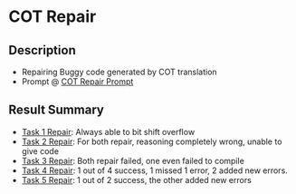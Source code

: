 # COT Repair

## Description

- Repairing Buggy code generated by COT translation
- Prompt @ [COT Repair Prompt](../prompts/cot_repair.md)

## Result Summary

- [Task 1 Repair](./cot_repair/task_1.md): Always able to bit shift overflow
- [Task 2 Repair](./cot_repair/task_2.md): For both repair, reasoning completely wrong, unable to give code
- [Task 3 Repair](./cot_repair/task_3.md): Both repair failed, one even failed to compile
- [Task 4 Repair](./cot_repair/task_4.md): 1 out of 4 success, 1 missed 1 error, 2 added new errors.
- [Task 5 Repair](./cot_repair/task_5.md): 1 out of 2 success, the other added new errors